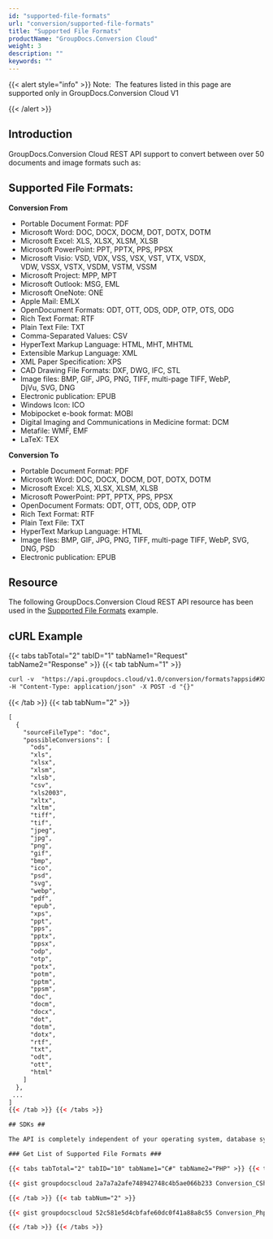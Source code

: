 ```yaml
---
id: "supported-file-formats"
url: "conversion/supported-file-formats"
title: "Supported File Formats"
productName: "GroupDocs.Conversion Cloud"
weight: 3
description: ""
keywords: ""
---
```


{{< alert style="info" >}}
Note:  The features listed in this page are supported only in GroupDocs.Conversion Cloud V1

{{< /alert >}}

## Introduction ##

GroupDocs.Conversion Cloud REST API support to convert between over 50 documents and image formats such as:

## Supported File Formats: ##

**Conversion From**
* Portable Document Format: PDF
* Microsoft Word: DOC, DOCX, DOCM, DOT, DOTX, DOTM
* Microsoft Excel: XLS, XLSX, XLSM, XLSB
* Microsoft PowerPoint: PPT, PPTX, PPS, PPSX
* Microsoft Visio: VSD, VDX, VSS, VSX, VST, VTX, VSDX, VDW, VSSX, VSTX, VSDM, VSTM, VSSM
* Microsoft Project: MPP, MPT
* Microsoft Outlook: MSG, EML
* Microsoft OneNote: ONE
* Apple Mail: EMLX
* OpenDocument Formats: ODT, OTT, ODS, ODP, OTP, OTS, ODG
* Rich Text Format: RTF
* Plain Text File: TXT
* Comma-Separated Values: CSV
* HyperText Markup Language: HTML, MHT, MHTML
* Extensible Markup Language: XML
* XML Paper Specification: XPS
* CAD Drawing File Formats: DXF, DWG, IFC, STL
* Image files: BMP, GIF, JPG, PNG, TIFF, multi-page TIFF, WebP, DjVu, SVG, DNG
* Electronic publication: EPUB
* Windows Icon: ICO
* Mobipocket e-book format: MOBI
* Digital Imaging and Communications in Medicine format: DCM
* Metafile: WMF, EMF
* LaTeX: TEX

**Conversion To**
* Portable Document Format: PDF
* Microsoft Word: DOC, DOCX, DOCM, DOT, DOTX, DOTM
* Microsoft Excel: XLS, XLSX, XLSM, XLSB
* Microsoft PowerPoint: PPT, PPTX, PPS, PPSX
* OpenDocument Formats: ODT, OTT, ODS, ODP, OTP
* Rich Text Format: RTF
* Plain Text File: TXT
* HyperText Markup Language: HTML
* Image files: BMP, GIF, JPG, PNG, TIFF, multi-page TIFF, WebP, SVG, DNG, PSD
* Electronic publication: EPUB

## Resource ##

The following GroupDocs.Conversion Cloud REST API resource has been used in the [Supported File Formats](https://apireference.groupdocs.cloud/conversion/#!/Formats/GetAllPossibleConversions) example.

## cURL Example ##

{{< tabs tabTotal="2" tabID="1" tabName1="Request" tabName2="Response" >}} {{< tab tabNum="1" >}}

```html
curl -v  "https://api.groupdocs.cloud/v1.0/conversion/formats?appsid#XXXX&#x26;signature#XXX-XX"
-H "Content-Type: application/json" -X POST -d "{}"
```

{{< /tab >}} {{< tab tabNum="2" >}}

```html
[
  {
    "sourceFileType": "doc",
    "possibleConversions": [
      "ods",
      "xls",
      "xlsx",
      "xlsm",
      "xlsb",
      "csv",
      "xls2003",
      "xltx",
      "xltm",
      "tiff",
      "tif",
      "jpeg",
      "jpg",
      "png",
      "gif",
      "bmp",
      "ico",
      "psd",
      "svg",
      "webp",
      "pdf",
      "epub",
      "xps",
      "ppt",
      "pps",
      "pptx",
      "ppsx",
      "odp",
      "otp",
      "potx",
      "potm",
      "pptm",
      "ppsm",
      "doc",
      "docm",
      "docx",
      "dot",
      "dotm",
      "dotx",
      "rtf",
      "txt",
      "odt",
      "ott",
      "html"
    ]
  },
 ...
]
{{< /tab >}} {{< /tabs >}}

## SDKs ##

The API is completely independent of your operating system, database system or development language. We provide and support API SDKs in many development languages in order to make it even easier to integrate. You can see our available SDKs list [here](https://github.com/groupdocs-conversion-cloud).

### Get List of Supported File Formats ###

{{< tabs tabTotal="2" tabID="10" tabName1="C#" tabName2="PHP" >}} {{< tab tabNum="1" >}}

{{< gist groupdocscloud 2a7a7a2afe748942748c4b5ae066b233 Conversion_CSharp_Get_All_Possible_Conversions.cs >}}

{{< /tab >}} {{< tab tabNum="2" >}}

{{< gist groupdocscloud 52c581e5d4cbfafe60dc0f41a88a8c55 Conversion_Php_Get_All_Possible_Conversions.php >}}

{{< /tab >}} {{< /tabs >}}
